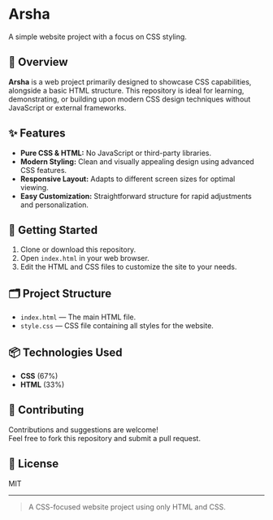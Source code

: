 # Arsha

A simple website project with a focus on CSS styling.

## 📝 Overview

**Arsha** is a web project primarily designed to showcase CSS capabilities, alongside a basic HTML structure. This repository is ideal for learning, demonstrating, or building upon modern CSS design techniques without JavaScript or external frameworks.

## ✨ Features

- **Pure CSS & HTML:** No JavaScript or third-party libraries.
- **Modern Styling:** Clean and visually appealing design using advanced CSS features.
- **Responsive Layout:** Adapts to different screen sizes for optimal viewing.
- **Easy Customization:** Straightforward structure for rapid adjustments and personalization.

## 🚀 Getting Started

1. Clone or download this repository.
2. Open `index.html` in your web browser.
3. Edit the HTML and CSS files to customize the site to your needs.

## 🗂️ Project Structure

- `index.html` — The main HTML file.
- `style.css` — CSS file containing all styles for the website.

## 📦 Technologies Used

- **CSS** (67%)
- **HTML** (33%)

## 🤝 Contributing

Contributions and suggestions are welcome!  
Feel free to fork this repository and submit a pull request.

## 📄 License

MIT

---

> A CSS-focused website project using only HTML and CSS.
